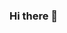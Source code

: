 ### Hi there 👋

<!--
**mxbhaee/mxbhaee** is a ✨ _special_ ✨ repository because its `README.md` (this file) appears on your GitHub profile.


<p align="center"><a href="https://anuraghazra.github.io"><img width="80%" src="./assets/gh-readme-header.png" /></a></p>

<br />

I'm a self-taught passionate FrontEnd developer from India 🇮🇳

**About me**

- 💼 FrontEnd Engineer at [Razorpay](http://razorpay.com/)

- 📈 Built github-readme-stats, verlyjs and more, **50m+** hits • **31K** stars on GitHub

- ❤️ I love writing TypeScript, and building fun experiments on type-level

- 💬 Ask me about anything [here](https://github.com/mxbhaee/mxbhaee/issues)



**Languages and Tools:**  

<code><img height="20" src="https://raw.githubusercontent.com/github/explore/80688e429a7d4ef2fca1e82350fe8e3517d3494d/topics/javascript/javascript.png"></code>
<code><img height="20" src="https://raw.githubusercontent.com/github/explore/80688e429a7d4ef2fca1e82350fe8e3517d3494d/topics/typescript/typescript.png"></code>
<code><img height="20" src="https://raw.githubusercontent.com/github/explore/80688e429a7d4ef2fca1e82350fe8e3517d3494d/topics/react/react.png"></code>
<code><img height="20" src="https://raw.githubusercontent.com/github/explore/5c058a388828bb5fde0bcafd4bc867b5bb3f26f3/topics/graphql/graphql.png"></code>
<code><img height="20" src="https://raw.githubusercontent.com/github/explore/80688e429a7d4ef2fca1e82350fe8e3517d3494d/topics/nodejs/nodejs.png"></code>    


| <a href="https://github.com/mxbhaee/github-readme-stats"><img align="center" src="https://github-readme-stats.vercel.app/api?username=anuraghazra&show_icons=true&include_all_commits=true&theme=buefy&hide_border=true" alt="Anurag's github stats" /></a> | <a href="https://github.com/mxbhaee/github-readme-stats"><img align="center" src="https://github-readme-stats.vercel.app/api/top-langs/?username=mxbhaee&layout=compact&theme=buefy&hide_border=true" /></a> |
| ------------- | ------------- |

#### Top Repositories


<a href="https://github.com/mxbhaee/github-readme-stats">
  <img align="center" src="https://github-readme-stats.vercel.app/api/pin/?username=mxbhaee&repo=github-readme-stats&theme=buefy" />
</a>
<a href="https://github.com/mxbhaee/mxbhaee.github.io">
  <img align="center" src="https://github-readme-stats.vercel.app/api/pin/?username=anuraghazra&repo=mxbhaee.github.io&theme=buefy" />
</a>

<br />
<br />

<a href="https://twitter.com/MxBhaee">
  <img align="right" alt="Anurag Hazra | Twitter" width="21px" src="https://raw.githubusercontent.com/mxbhaee/mxbhaee/master/assets/twitter.svg" />
</a>
<a href="https://codesandbox.io/u/mxbhaee">
  <img align="right" alt="Anurag Hazra | CodeSandbox" width="20px" src="https://raw.githubusercontent.com/mxbhaee/mxbhaee/master/assets/codesandbox.svg" />
</a>
-->
